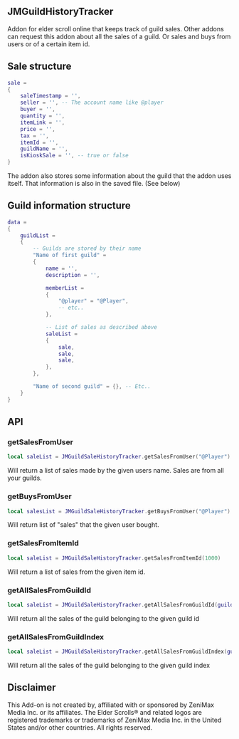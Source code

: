 ## JMGuildHistoryTracker

Addon for elder scroll online that keeps track of guild sales.
Other addons can request this addon about all the sales of a guild.
Or sales and buys from users or of a certain item id.

## Sale structure

```lua
sale =
{
    saleTimestamp = '',
    seller = '', -- The account name like @player
    buyer = '',
    quantity = '',
    itemLink = '',
    price = '',
    tax = '',
    itemId = '',
    guildName = '',
    isKioskSale = '', -- true or false
}
```

The addon also stores some information about the guild that the addon uses itself.
That information is also in the saved file. (See below)

## Guild information structure

```lua
data =
{
    guildList =
    {
        -- Guilds are stored by their name
        "Name of first guild" =
        {
            name = '',
            description = '',

            memberList =
            {
                "@player" = "@Player",
                -- etc..
            },

            -- List of sales as described above
            saleList =
            {
                sale,
                sale,
                sale,
            },
        },

        "Name of second guild" = {}, -- Etc..
    }
}
```

## API

### getSalesFromUser

```lua
local saleList = JMGuildSaleHistoryTracker.getSalesFromUser("@Player")
```

Will return a list of sales made by the given users name. Sales are from all your guilds.

### getBuysFromUser

```lua
local salesList = JMGuildSaleHistoryTracker.getBuysFromUser("@Player")
```

Will return list of "sales" that the given user bought.

### getSalesFromItemId

```lua
local saleList = JMGuildSaleHistoryTracker.getSalesFromItemId(1000)
```

Will return a list of sales from the given item id.

### getAllSalesFromGuildId

```lua
local saleList = JMGuildSaleHistoryTracker.getAllSalesFromGuildId(guildId)
```

Will return all the sales of the guild belonging to the given guild id

### getAllSalesFromGuildIndex

```lua
local saleList = JMGuildSaleHistoryTracker.getAllSalesFromGuildIndex(guildIndex)
```

Will return all the sales of the guild belonging to the given guild index

## Disclaimer

This Add-on is not created by, affiliated with or sponsored by ZeniMax Media Inc. or its affiliates. The Elder Scrolls® and related logos are registered trademarks or trademarks of ZeniMax Media Inc. in the United States and/or other countries. All rights reserved.
